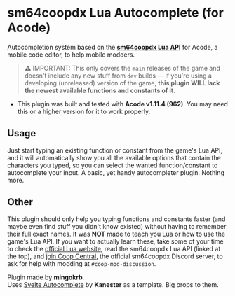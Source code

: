 # sm64coopdx Lua Autocomplete (for Acode)

Autocompletion system based on the [**sm64coopdx Lua API**](https://github.com/coop-deluxe/sm64coopdx/blob/main/docs/lua/lua.md) for Acode, a mobile code editor, to help mobile modders.
> ⚠️ IMPORTANT: This only covers the `main` releases of the game and doesn't include any new stuff from `dev` builds — if you're using a developing (unreleased) version of the game, **this plugin WILL lack the newest available functions and constants of it.**

* This plugin was built and tested with **Acode v1.11.4 (962)**. You may need this or a higher version for it to work properly.

## Usage

Just start typing an existing function or constant from the game's Lua API, and it will automatically show you all the available options that contain the characters you typed, so you can select the wanted function/constant to autocomplete your input. A basic, yet handy autocompleter plugin. Nothing more.

## Other

This plugin should only help you typing functions and constants faster (and maybe even find stuff you didn't know existed) without having to remember their full exact names. It was **NOT** made to teach you Lua or how to use the game's Lua API. If you want to actually learn these, take some of your time to check the [official Lua website](https://lua.org/), read the sm64coopdx Lua API (linked at the top), and [join Coop Central](https://discord.gg/n8Tq484rnd), the official sm64coopdx Discord server, to ask for help with modding at `#coop-mod-discussion`.

Plugin made by **mingokrb**. <br>
Uses [Svelte Autocomplete](https://github.com/Kanester/svelteAutocomplete) by **Kanester** as a template. Big props to them.